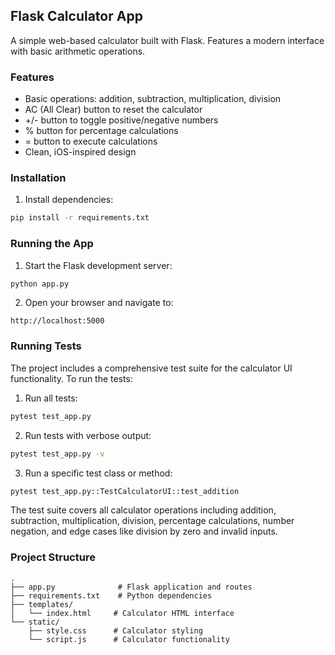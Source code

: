 ## Flask Calculator App

A simple web-based calculator built with Flask. Features a modern interface with basic arithmetic operations.

### Features
- Basic operations: addition, subtraction, multiplication, division
- AC (All Clear) button to reset the calculator
- +/- button to toggle positive/negative numbers
- % button for percentage calculations
- = button to execute calculations
- Clean, iOS-inspired design

### Installation

1. Install dependencies:
```bash
pip install -r requirements.txt
```

### Running the App

1. Start the Flask development server:
```bash
python app.py
```

2. Open your browser and navigate to:
```
http://localhost:5000
```

### Running Tests

The project includes a comprehensive test suite for the calculator UI functionality. To run the tests:

1. Run all tests:
```bash
pytest test_app.py
```

2. Run tests with verbose output:
```bash
pytest test_app.py -v
```

3. Run a specific test class or method:
```bash
pytest test_app.py::TestCalculatorUI::test_addition
```

The test suite covers all calculator operations including addition, subtraction, multiplication, division, percentage calculations, number negation, and edge cases like division by zero and invalid inputs.

### Project Structure
```
.
├── app.py              # Flask application and routes
├── requirements.txt    # Python dependencies
├── templates/
│   └── index.html     # Calculator HTML interface
└── static/
    ├── style.css      # Calculator styling
    └── script.js      # Calculator functionality
```
